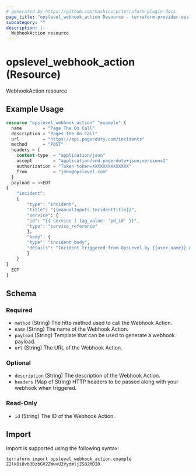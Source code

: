 ```yaml
---
# generated by https://github.com/hashicorp/terraform-plugin-docs
page_title: "opslevel_webhook_action Resource - terraform-provider-opslevel"
subcategory: ""
description: |-
  WebhookAction resource
---
```


# opslevel_webhook_action (Resource)

WebhookAction resource

## Example Usage

```terraform
resource "opslevel_webhook_action" "example" {
  name        = "Page The On Call"
  description = "Pages the On Call"
  url         = "https://api.pagerduty.com/incidents"
  method      = "POST"
  headers = {
    content-type  = "application/json"
    accept        = "application/vnd.pagerduty+json;version=2"
    authorization = "Token token=XXXXXXXXXXXXXX"
    from          = "john@opslevel.com"
  }
  payload = <<EOT
{
    "incident":
    {
        "type": "incident",
        "title": "{{manualInputs.IncidentTitle}}",
        "service": {
        "id": "{{ service | tag_value: 'pd_id' }}",
        "type": "service_reference"
        },
        "body": {
        "type": "incident_body",
        "details": "Incident triggered from OpsLevel by {{user.name}} with the email {{user.email}}. {{manualInputs.IncidentDescription}}"
        }
    }
}
  EOT
}
```

<!-- schema generated by tfplugindocs -->
## Schema

### Required

- `method` (String) The http method used to call the Webhook Action.
- `name` (String) The name of the Webhook Action.
- `payload` (String) Template that can be used to generate a webhook payload.
- `url` (String) The URL of the Webhook Action.

### Optional

- `description` (String) The description of the Webhook Action.
- `headers` (Map of String) HTTP headers to be passed along with your webhook when triggered.

### Read-Only

- `id` (String) The ID of the Webhook Action.

## Import

Import is supported using the following syntax:

```shell
terraform import opslevel_webhook_action.example Z2lkOi8vb3BzbGV2ZWwvU2VydmljZS82MDI0
```
